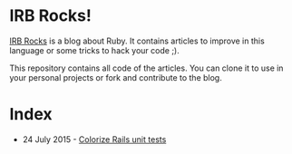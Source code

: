 # IRB Rocks!

[IRB Rocks](http://irb.rocks) is a blog about Ruby. It contains articles to improve in this language or some tricks to hack your code ;).

This repository contains all code of the articles. You can clone it to use in your personal projects or fork and contribute to the blog.

# Index

* 24 July 2015 - [Colorize Rails unit tests](https://github.com/irbrocks/blog-sources/tree/master/colorize-rails-unit-tests)